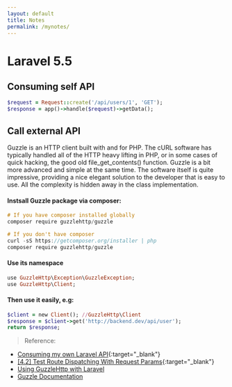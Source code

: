 ```yaml
---
layout: default
title: Notes
permalink: /mynotes/
---
```


# Laravel 5.5

## Consuming self API

```ruby
$request = Request::create('/api/users/1', 'GET');
$response = app()->handle($request)->getData();
```
## Call external API 
Guzzle is an HTTP client built with and for PHP. The cURL software has typically handled all of the HTTP heavy lifting in PHP, or in some cases of quick hacking, the good old file_get_contents() function. Guzzle is a bit more advanced and simple at the same time. The software itself is quite impressive, providing a nice elegant solution to the developer that is easy to use. All the complexity is hidden away in the class implementation.

#### Instsall Guzzle package via composer:

``` c
# If you have composer installed globally
composer require guzzlehttp/guzzle

# If you don't have composer
curl -sS https://getcomposer.org/installer | php
composer require guzzlehttp/guzzle
```

#### Use its namespace
``` ruby
use GuzzleHttp\Exception\GuzzleException;
use GuzzleHttp\Client;
```

#### Then use it easily, e.g:
``` ruby
$client = new Client(); //GuzzleHttp\Client
$response = $client->get('http://backend.dev/api/user');
return $response;
```




> Reference: 
- [Consuming my own Laravel API](https://stackoverflow.com/questions/16520691/consuming-my-own-laravel-api){:target="_blank"}
- [[4.2] Test Route Dispatching With Request Params](https://github.com/laravel/framework/pull/5886#issuecomment-57627117){:target="_blank"}
- [Using GuzzleHttp with Laravel](https://medium.com/laravel-5-the-right-way/using-guzzlehttp-with-laravel-1dbea1f633da)
- [Guzzle Documentation](http://guzzle.readthedocs.io/en/latest/)

